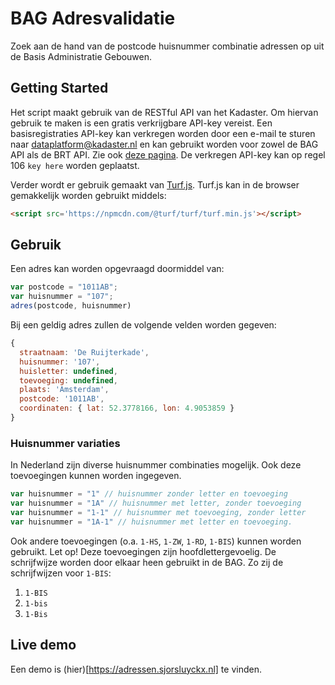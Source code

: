 # BAG Adresvalidatie
Zoek aan de hand van de postcode huisnummer combinatie adressen op uit de Basis Administratie Gebouwen. 

## Getting Started  
Het script maakt gebruik van de RESTful API van het Kadaster. Om hiervan gebruik te maken is een gratis verkrijgbare API-key vereist. Een basisregistraties API-key kan verkregen worden door een e-mail te sturen naar dataplatform@kadaster.nl en kan gebruikt worden voor zowel de BAG API als de BRT API. Zie ook [deze pagina](https://bag.basisregistraties.overheid.nl/restful-api?articleid=1927964).
De verkregen API-key kan op regel 106 `key here` worden geplaatst.

Verder wordt er gebruik gemaakt van [Turf.js](https://turfjs.org/). Turf.js kan in de browser gemakkelijk worden gebruikt middels:
```html
<script src='https://npmcdn.com/@turf/turf/turf.min.js'></script>
```
## Gebruik
Een adres kan worden opgevraagd doormiddel van:
```javascript
var postcode = "1011AB";
var huisnummer = "107";
adres(postcode, huisnummer)
```
Bij een geldig adres zullen de volgende velden worden gegeven:
```javascript
{ 
  straatnaam: 'De Ruijterkade',
  huisnummer: '107',
  huisletter: undefined,
  toevoeging: undefined,
  plaats: 'Amsterdam',
  postcode: '1011AB',
  coordinaten: { lat: 52.3778166, lon: 4.9053859 } 
}
```

### Huisnummer variaties
In Nederland zijn diverse huisnummer combinaties mogelijk. Ook deze toevoegingen kunnen worden ingegeven.
```javascript
var huisnummer = "1" // huisnummer zonder letter en toevoeging
var huisnummer = "1A" // huisnummer met letter, zonder toevoeging
var huisnummer = "1-1" // huisnummer met toevoeging, zonder letter
var huisnummer = "1A-1" // huisnummer met letter en toevoeging. 
```
Ook andere toevoegingen (o.a. `1-HS`, `1-ZW`, `1-RD`, `1-BIS`) kunnen worden gebruikt. Let op! Deze toevoegingen zijn hoofdlettergevoelig. De schrijfwijze worden door elkaar heen gebruikt in de BAG. Zo zij de schrijfwijzen voor `1-BIS`:
1. `1-BIS`
2. `1-bis`
3. `1-Bis`

## Live demo
Een demo is (hier)[https://adressen.sjorsluyckx.nl] te vinden. 
